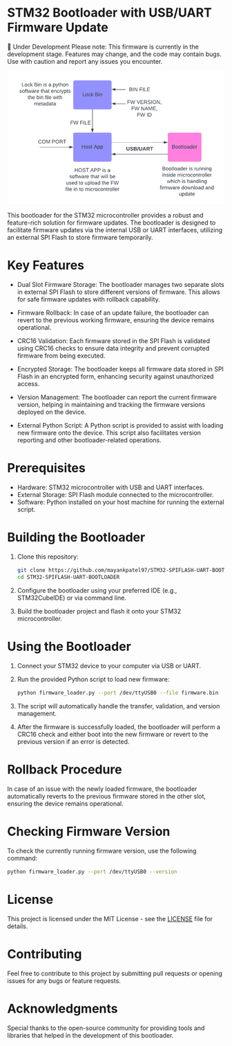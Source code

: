 # STM32 Bootloader with USB/UART Firmware Update

🚧 Under Development
Please note: This firmware is currently in the development stage. Features may change, and the code may contain bugs. Use with caution and report any issues you encounter.

![Block_Diagram](block_diagram.png)


This bootloader for the STM32 microcontroller provides a robust and feature-rich solution for firmware updates. The bootloader is designed to facilitate firmware updates via the internal USB or UART interfaces, utilizing an external SPI Flash to store firmware temporarily.

# Key Features

- Dual Slot Firmware Storage: The bootloader manages two separate slots in external SPI Flash to store different versions of firmware. This allows for safe firmware updates with rollback capability.
  
- Firmware Rollback: In case of an update failure, the bootloader can revert to the previous working firmware, ensuring the device remains operational.
  
- CRC16 Validation: Each firmware stored in the SPI Flash is validated using CRC16 checks to ensure data integrity and prevent corrupted firmware from being executed.

- Encrypted Storage: The bootloader keeps all firmware data stored in SPI Flash in an encrypted form, enhancing security against unauthorized access.

- Version Management: The bootloader can report the current firmware version, helping in maintaining and tracking the firmware versions deployed on the device.

- External Python Script: A Python script is provided to assist with loading new firmware onto the device. This script also facilitates version reporting and other bootloader-related operations.


# Prerequisites

- Hardware: STM32 microcontroller with USB and UART interfaces.
- External Storage: SPI Flash module connected to the microcontroller.
- Software: Python installed on your host machine for running the external script.

# Building the Bootloader

1. Clone this repository:
   ```bash
   git clone https://github.com/mayankpatel97/STM32-SPIFLASH-UART-BOOTLOADER.git
   cd STM32-SPIFLASH-UART-BOOTLOADER
   ```
2. Configure the bootloader using your preferred IDE (e.g., STM32CubeIDE) or via command line.

3. Build the bootloader project and flash it onto your STM32 microcontroller.

# Using the Bootloader

1. Connect your STM32 device to your computer via USB or UART.

2. Run the provided Python script to load new firmware:
   ```bash
   python firmware_loader.py --port /dev/ttyUSB0 --file firmware.bin
   ```

3. The script will automatically handle the transfer, validation, and version management.

4. After the firmware is successfully loaded, the bootloader will perform a CRC16 check and either boot into the new firmware or revert to the previous version if an error is detected.

# Rollback Procedure

In case of an issue with the newly loaded firmware, the bootloader automatically reverts to the previous firmware stored in the other slot, ensuring the device remains operational.

# Checking Firmware Version

To check the currently running firmware version, use the following command:
```bash
python firmware_loader.py --port /dev/ttyUSB0 --version
```

# License

This project is licensed under the MIT License - see the [LICENSE](LICENSE) file for details.

# Contributing

Feel free to contribute to this project by submitting pull requests or opening issues for any bugs or feature requests.

# Acknowledgments

Special thanks to the open-source community for providing tools and libraries that helped in the development of this bootloader.
